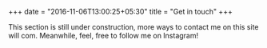 +++
date = "2016-11-06T13:00:25+05:30"
title = "Get in touch"
+++


This section is still under construction, more ways to contact me on this site will com. Meanwhile, feel, free to follow me on Instagram!
